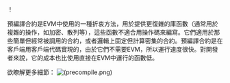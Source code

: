 ！[](precompile.png)

預編譯合約是EVM中使用的一種折衷方法，用於提供更復雜的庫函數（通常用於複雜的操作，如加密、散列等），這些函數不適合用操作碼來編寫。它們適用於那些簡單但經常被調用的合約，或者邏輯上固定但計算密集的合約。預編譯合約是在客戶端用客戶端代碼實現的，由於它們不需要EVM，所以運行速度很快。對開發者來說，它的成本也比使用直接在EVM中運行的函數低。

欲瞭解更多細節： ![(precompile.png)](https://docs.maplabs.io/develop/map-relay-chain/precompile-contract)